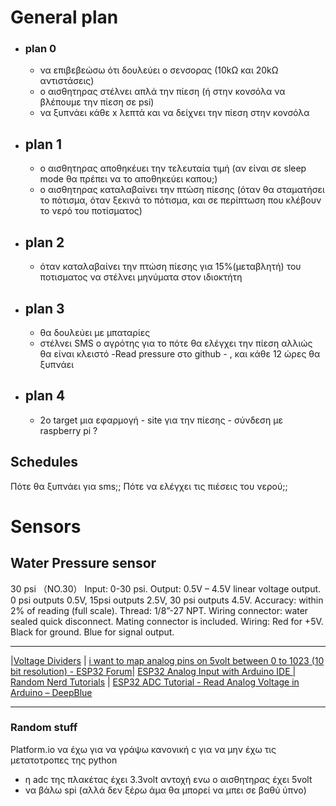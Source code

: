  # General plan 
 * ### plan 0
	 * να επιβεβεώσω ότι δουλεύει ο σενσορας (10kΩ και 20kΩ αντιστάσεις)
	 *  ο αισθητηρας στέλνει απλά την πίεση (ή στην κονσόλα να βλέπουμε την πίεση  σε psi)
	 *  να ξυπνάει κάθε x λεπτά και να δείχνει την πίεση στην κονσόλα
 *  ## plan 1
	 *  ο αισθητηρας αποθηκέυει την τελευταία τιμή (αν είναι σε sleep mode θα πρέπει να το αποθηκεύει καπου;) 
	 *  ο αισθητηρας καταλαβαίνει την πτώση πίεσης (όταν θα σταματήσει το πότισμα, όταν ξεκινά το πότισμα, και σε περίπτωση που κλέβουν το νερό του ποτίσματος)  
 *  ## plan 2
	 *  όταν καταλαβαίνει την πτώση πίεσης για 15%(μεταβλητή) του ποτισματος να στέλνει μηνύματα στον ιδιοκτήτη  
 * ## plan 3
	 * θα δουλεύει με μπαταρίες  
	 * στέλνει SMS ο αγρότης για το πότε θα ελέγχει την πίεση αλλιώς θα είναι κλειστό -Read pressure στο github - , και κάθε 12 ώρες θα ξυπνάει
 * ## plan 4
	 * 2ο target μια εφαρμογή - site για την πίεσης  - σύνδεση με raspberry pi ?


## Schedules
Πότε θα ξυπνάει για sms;;
Πότε να ελέγχει τις πιέσεις του νερού;;

# Sensors
## Water Pressure sensor

30 psi （NO.30）
Input: 0-30 psi.
Output: 0.5V – 4.5V linear voltage output. 0 psi outputs 0.5V, 15psi outputs 2.5V, 30 psi outputs 4.5V.
Accuracy: within 2% of reading (full scale).
Thread: 1/8”-27 NPT.
Wiring connector: water sealed quick disconnect. Mating connector is included.
Wiring: Red for +5V. Black for ground. Blue for signal output.

*******
|[Voltage Dividers](https://learn.sparkfun.com/tutorials/voltage-dividers) |
[i want to map analog pins on 5volt between 0 to 1023 (10 bit resolution) - ESP32 Forum](https://www.esp32.com/viewtopic.php?t=5397)|
[ESP32 Analog Input with Arduino IDE | Random Nerd Tutorials](https://randomnerdtutorials.com/esp32-adc-analog-read-arduino-ide/) |
[ESP32 ADC Tutorial - Read Analog Voltage in Arduino – DeepBlue](https://deepbluembedded.com/esp32-adc-tutorial-read-analog-voltage-arduino/)

*********

### Random stuff

Platform.io να έχω για να γράψω κανονική c για να μην έχω τις μετατοτροπες της python  
* η adc της πλακέτας έχει 3.3volt αντοχή ενω ο αισθητηρας έχει 5volt  
* να βάλω spi (αλλά δεν ξέρω άμα θα μπορεί να μπει σε βαθύ ύπνο)